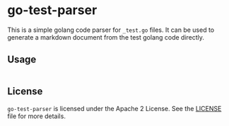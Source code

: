 # go-test-parser

This is a simple golang code parser for `_test.go` files. It can be used to generate
a markdown document from the test golang code directly.

## Usage

```bash

```

## License

`go-test-parser` is licensed under the Apache 2 License. See the [LICENSE](LICENSE) file for more details.